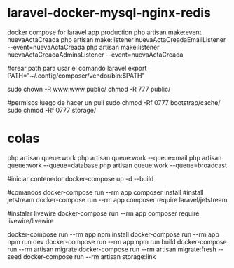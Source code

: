 # laravel-docker-mysql-nginx-redis

docker compose for laravel app production
php artisan make:event nuevaActaCreada
php artisan make:listener nuevaActaCreadaEmailListener --event=nuevaActaCreada
php artisan make:listener nuevaActaCreadaAdminsListener --event=nuevaActaCreada

#crear path para usar el comando laravel
export PATH="~/.config/composer/vendor/bin:$PATH"

sudo chown -R www:www public/
chmod -R 777 public/

#permisos luego de hacer un pull
sudo chmod -Rf 0777 bootstrap/cache/
sudo chmod -Rf 0777 storage/

# colas

php artisan queue:work
php artisan queue:work --queue=mail
php artisan queue:work --queue=database
php artisan queue:work --queue=broadcast

#iniciar contenedor
docker-compose up -d --build

#comandos
docker-compose run --rm app composer install
#install jetstream
docker-compose run --rm app composer require laravel/jetstream

#instalar livewire
docker-compose run --rm app composer require livewire/livewire

docker-compose run --rm app npm install
docker-compose run --rm app npm run dev
docker-compose run --rm app npm run build
docker-compose run --rm artisan migrate
docker-compose run --rm artisan migrate:fresh --seed
docker-compose run --rm artisan storage:link
